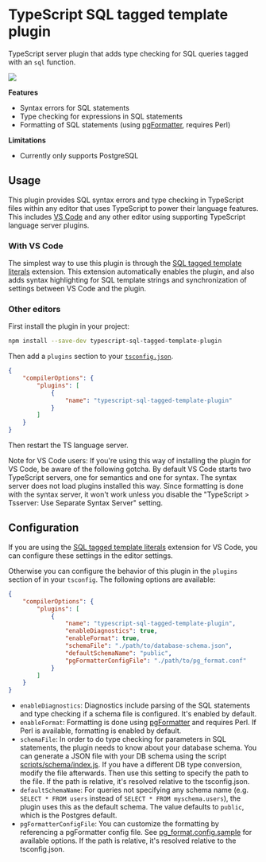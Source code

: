 # TypeScript SQL tagged template plugin

TypeScript server plugin that adds type checking for SQL queries tagged with an `sql` function.

![](docs/preview.gif)

**Features**

- Syntax errors for SQL statements
- Type checking for expressions in SQL statements
- Formatting of SQL statements (using [pgFormatter](https://github.com/darold/pgFormatter), requires Perl)

**Limitations**

- Currently only supports PostgreSQL

## Usage

This plugin provides SQL syntax errors and type checking in TypeScript files within any editor that uses TypeScript to power their language features. This includes [VS Code](https://code.visualstudio.com) and any other editor using supporting TypeScript language server plugins.

### With VS Code

The simplest way to use this plugin is through the [SQL tagged template literals](https://marketplace.visualstudio.com/items?itemName=frigus02.vscode-sql-tagged-template-literals) extension. This extension automatically enables the plugin, and also adds syntax highlighting for SQL template strings and synchronization of settings between VS Code and the plugin.

### Other editors

First install the plugin in your project:

```bash
npm install --save-dev typescript-sql-tagged-template-plugin
```

Then add a `plugins` section to your [`tsconfig.json`](http://www.typescriptlang.org/docs/handbook/tsconfig-json.html).

```json
{
	"compilerOptions": {
		"plugins": [
			{
				"name": "typescript-sql-tagged-template-plugin"
			}
		]
	}
}
```

Then restart the TS language server.

Note for VS Code users: If you're using this way of installing the plugin for VS Code, be aware of the following gotcha. By default VS Code starts two TypeScript servers, one for semantics and one for syntax. The syntax server does not load plugins installed this way. Since formatting is done with the syntax server, it won't work unless you disable the "TypeScript > Tsserver: Use Separate Syntax Server" setting.

## Configuration

If you are using the [SQL tagged template literals](https://marketplace.visualstudio.com/items?itemName=frigus02.vscode-sql-tagged-template-literals) extension for VS Code, you can configure these settings in the editor settings.

Otherwise you can configure the behavior of this plugin in the `plugins` section of in your `tsconfig`. The following options are available:

```json
{
	"compilerOptions": {
		"plugins": [
			{
				"name": "typescript-sql-tagged-template-plugin",
				"enableDiagnostics": true,
				"enableFormat": true,
				"schemaFile": "./path/to/database-schema.json",
				"defaultSchemaName": "public",
				"pgFormatterConfigFile": "./path/to/pg_format.conf"
			}
		]
	}
}
```

- `enableDiagnostics`: Diagnostics include parsing of the SQL statements and type checking if a schema file is configured. It's enabled by default.
- `enableFormat`: Formatting is done using [pgFormatter](https://github.com/darold/pgFormatter) and requires Perl. If Perl is available, formatting is enabled by default.
- `schemaFile`: In order to do type checking for parameters in SQL statements, the plugin needs to know about your database schema. You can generate a JSON file with your DB schema using the script [scripts/schema/index.js](./scripts/schema/index.js). If you have a different DB type conversion, modify the file afterwards. Then use this setting to specify the path to the file. If the path is relative, it's resolved relative to the tsconfig.json.
- `defaultSchemaName`: For queries not specifying any schema name (e.g. `SELECT * FROM users` instead of `SELECT * FROM myschema.users`), the plugin uses this as the default schema. The value defaults to `public`, which is the Postgres default.
- `pgFormatterConfigFile`: You can customize the formatting by referencing a pgFormatter config file. See [pg_format.config.sample](https://github.com/darold/pgFormatter/blob/v4.4/doc/pg_format.conf.sample) for available options. If the path is relative, it's resolved relative to the tsconfig.json.
